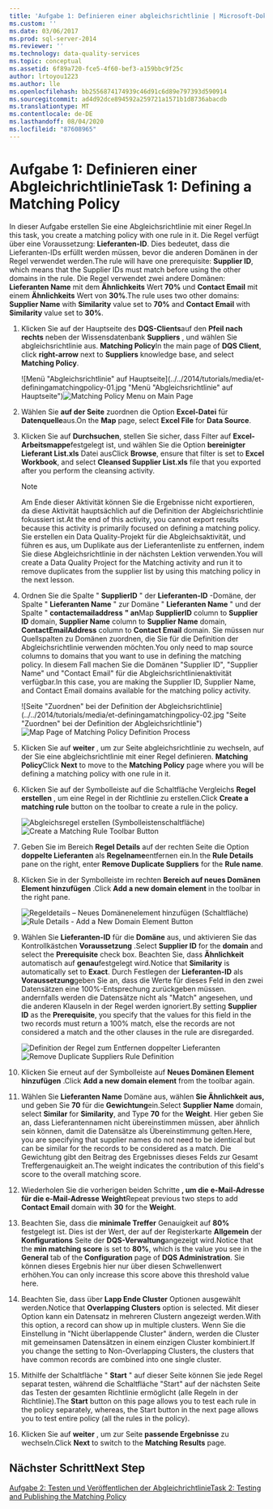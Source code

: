 ```yaml
---
title: 'Aufgabe 1: Definieren einer abgleichsrichtlinie | Microsoft-Dokumentation'
ms.custom: ''
ms.date: 03/06/2017
ms.prod: sql-server-2014
ms.reviewer: ''
ms.technology: data-quality-services
ms.topic: conceptual
ms.assetid: 6f89a720-fce5-4f60-bef3-a159bbc9f25c
author: lrtoyou1223
ms.author: lle
ms.openlocfilehash: bb2556874174939c46d91c6d89e797393d590914
ms.sourcegitcommit: ad4d92dce894592a259721a1571b1d8736abacdb
ms.translationtype: MT
ms.contentlocale: de-DE
ms.lasthandoff: 08/04/2020
ms.locfileid: "87608965"
---
```

# <a name="task-1-defining-a-matching-policy"></a><span data-ttu-id="f4b2e-102">Aufgabe 1: Definieren einer Abgleichrichtlinie</span><span class="sxs-lookup"><span data-stu-id="f4b2e-102">Task 1: Defining a Matching Policy</span></span>
  <span data-ttu-id="f4b2e-103">In dieser Aufgabe erstellen Sie eine Abgleichsrichtlinie mit einer Regel.</span><span class="sxs-lookup"><span data-stu-id="f4b2e-103">In this task, you create a matching policy with one rule in it.</span></span> <span data-ttu-id="f4b2e-104">Die Regel verfügt über eine Voraussetzung: **Lieferanten-ID**. Dies bedeutet, dass die Lieferanten-IDs erfüllt werden müssen, bevor die anderen Domänen in der Regel verwendet werden.</span><span class="sxs-lookup"><span data-stu-id="f4b2e-104">The rule will have one prerequisite: **Supplier ID**, which means that the Supplier IDs must match before using the other domains in the rule.</span></span> <span data-ttu-id="f4b2e-105">Die Regel verwendet zwei andere Domänen: **Lieferanten Name** mit dem **Ähnlichkeits** Wert **70%** und **Contact Email** mit einem **Ähnlichkeits** Wert von **30%**.</span><span class="sxs-lookup"><span data-stu-id="f4b2e-105">The rule uses two other domains: **Supplier Name** with **Similarity** value set to **70%** and **Contact Email** with **Similarity** value set to **30%**.</span></span>  
  
1.  <span data-ttu-id="f4b2e-106">Klicken Sie auf der Hauptseite des **DQS-Clients**auf den **Pfeil nach rechts** neben der Wissensdatenbank **Suppliers** , und wählen Sie abgleichsrichtlinie aus. **Matching Policy**</span><span class="sxs-lookup"><span data-stu-id="f4b2e-106">In the main page of **DQS Client**, click **right-arrow** next to **Suppliers** knowledge base, and select **Matching Policy**.</span></span>  
  
     <span data-ttu-id="f4b2e-107">![Menü "Abgleichsrichtlinie" auf Hauptseite](../../2014/tutorials/media/et-definingamatchingpolicy-01.jpg "Menü "Abgleichsrichtlinie" auf Hauptseite")</span><span class="sxs-lookup"><span data-stu-id="f4b2e-107">![Matching Policy Menu on Main Page](../../2014/tutorials/media/et-definingamatchingpolicy-01.jpg "Matching Policy Menu on Main Page")</span></span>  
  
2.  <span data-ttu-id="f4b2e-108">Wählen Sie **auf der Seite** zuordnen die Option **Excel-Datei** für **Datenquelle**aus.</span><span class="sxs-lookup"><span data-stu-id="f4b2e-108">On the **Map** page, select **Excel File** for **Data Source**.</span></span>  
  
3.  <span data-ttu-id="f4b2e-109">Klicken Sie auf **Durchsuchen**, stellen Sie sicher, dass Filter auf **Excel-Arbeitsmappe**festgelegt ist, und wählen Sie die Option **bereinigter Lieferant List.xls** Datei aus</span><span class="sxs-lookup"><span data-stu-id="f4b2e-109">Click **Browse**, ensure that filter is set to **Excel Workbook**, and select **Cleansed Supplier List.xls** file that you exported after you perform the cleansing activity.</span></span>  
  
    > [!NOTE]  
    >  <span data-ttu-id="f4b2e-110">Am Ende dieser Aktivität können Sie die Ergebnisse nicht exportieren, da diese Aktivität hauptsächlich auf die Definition der Abgleichsrichtlinie fokussiert ist.</span><span class="sxs-lookup"><span data-stu-id="f4b2e-110">At the end of this activity, you cannot export results because this activity is primarily focused on defining a matching policy.</span></span> <span data-ttu-id="f4b2e-111">Sie erstellen ein Data Quality-Projekt für die Abgleichsaktivität, und führen es aus, um Duplikate aus der Lieferantenliste zu entfernen, indem Sie diese Abgleichsrichtlinie in der nächsten Lektion verwenden.</span><span class="sxs-lookup"><span data-stu-id="f4b2e-111">You will create a Data Quality Project for the Matching activity and run it to remove duplicates from the supplier list by using this matching policy in the next lesson.</span></span>  
  
4.  <span data-ttu-id="f4b2e-112">Ordnen Sie die Spalte " **SupplierID** " der **Lieferanten-ID** -Domäne, der Spalte " **Lieferanten Name** " zur Domäne " **Lieferanten Name** " und der Spalte " **contactemailaddress** **" an**</span><span class="sxs-lookup"><span data-stu-id="f4b2e-112">Map **SupplierID** column to **Supplier ID** domain, **Supplier Name** column to **Supplier Name** domain, **ContactEmailAddress** column to **Contact Email** domain.</span></span> <span data-ttu-id="f4b2e-113">Sie müssen nur Quellspalten zu Domänen zuordnen, die Sie für die Definition der Abgleichsrichtlinie verwenden möchten.</span><span class="sxs-lookup"><span data-stu-id="f4b2e-113">You only need to map source columns to domains that you want to use in defining the matching policy.</span></span> <span data-ttu-id="f4b2e-114">In diesem Fall machen Sie die Domänen "Supplier ID", "Supplier Name" und "Contact Email" für die Abgleichsrichtlinienaktivität verfügbar.</span><span class="sxs-lookup"><span data-stu-id="f4b2e-114">In this case, you are making the Supplier ID, Supplier Name, and Contact Email domains available for the matching policy activity.</span></span>  
  
     <span data-ttu-id="f4b2e-115">![Seite "Zuordnen" bei der Definition der Abgleichsrichtlinie](../../2014/tutorials/media/et-definingamatchingpolicy-02.jpg "Seite "Zuordnen" bei der Definition der Abgleichsrichtlinie")</span><span class="sxs-lookup"><span data-stu-id="f4b2e-115">![Map Page of Matching Policy Definition Process](../../2014/tutorials/media/et-definingamatchingpolicy-02.jpg "Map Page of Matching Policy Definition Process")</span></span>  
  
5.  <span data-ttu-id="f4b2e-116">Klicken Sie auf **weiter** , um zur Seite abgleichsrichtlinie zu wechseln, auf der Sie eine abgleichsrichtlinie mit einer Regel definieren. **Matching Policy**</span><span class="sxs-lookup"><span data-stu-id="f4b2e-116">Click **Next** to move to the **Matching Policy** page where you will be defining a matching policy with one rule in it.</span></span>  
  
6.  <span data-ttu-id="f4b2e-117">Klicken Sie auf der Symbolleiste auf die Schaltfläche Vergleichs **Regel erstellen** , um eine Regel in der Richtlinie zu erstellen.</span><span class="sxs-lookup"><span data-stu-id="f4b2e-117">Click **Create a matching rule** button on the toolbar to create a rule in the policy.</span></span>  
  
     <span data-ttu-id="f4b2e-118">![Abgleichsregel erstellen (Symbolleistenschaltfläche)](../../2014/tutorials/media/et-definingamatchingpolicy-03.jpg "Abgleichsregel erstellen (Symbolleistenschaltfläche)")</span><span class="sxs-lookup"><span data-stu-id="f4b2e-118">![Create a Matching Rule Toolbar Button](../../2014/tutorials/media/et-definingamatchingpolicy-03.jpg "Create a Matching Rule Toolbar Button")</span></span>  
  
7.  <span data-ttu-id="f4b2e-119">Geben Sie im Bereich **Regel Details** auf der rechten Seite die Option **doppelte Lieferanten** als **Regelname**entfernen ein.</span><span class="sxs-lookup"><span data-stu-id="f4b2e-119">In the **Rule Details** pane on the right, enter **Remove Duplicate Suppliers** for the **Rule name**.</span></span>  
  
8.  <span data-ttu-id="f4b2e-120">Klicken Sie in der Symbolleiste im rechten **Bereich auf neues Domänen Element hinzufügen** .</span><span class="sxs-lookup"><span data-stu-id="f4b2e-120">Click **Add a new domain element** in the toolbar in the right pane.</span></span>  
  
     <span data-ttu-id="f4b2e-121">![Regeldetails – Neues Domänenelement hinzufügen (Schaltfläche)](../../2014/tutorials/media/et-definingamatchingpolicy-04.jpg "Regeldetails – Neues Domänenelement hinzufügen (Schaltfläche)")</span><span class="sxs-lookup"><span data-stu-id="f4b2e-121">![Rule Details - Add a New Domain Element Button](../../2014/tutorials/media/et-definingamatchingpolicy-04.jpg "Rule Details - Add a New Domain Element Button")</span></span>  
  
9. <span data-ttu-id="f4b2e-122">Wählen Sie **Lieferanten-ID** für die **Domäne** aus, und aktivieren Sie das Kontrollkästchen **Voraussetzung** .</span><span class="sxs-lookup"><span data-stu-id="f4b2e-122">Select **Supplier ID** for the **domain** and select the **Prerequisite** check box.</span></span> <span data-ttu-id="f4b2e-123">Beachten Sie, dass **Ähnlichkeit** automatisch auf **genau**festgelegt wird.</span><span class="sxs-lookup"><span data-stu-id="f4b2e-123">Notice that **Similarity** is automatically set to **Exact**.</span></span> <span data-ttu-id="f4b2e-124">Durch Festlegen der **Lieferanten-ID** als **Voraussetzung**geben Sie an, dass die Werte für dieses Feld in den zwei Datensätzen eine 100%-Entsprechung zurückgeben müssen. andernfalls werden die Datensätze nicht als "Match" angesehen, und die anderen Klauseln in der Regel werden ignoriert.</span><span class="sxs-lookup"><span data-stu-id="f4b2e-124">By setting **Supplier ID** as the **Prerequisite**, you specify that the values for this field in the two records must return a 100% match, else the records are not considered a match and the other clauses in the rule are disregarded.</span></span>  
  
     <span data-ttu-id="f4b2e-125">![Definition der Regel zum Entfernen doppelter Lieferanten](../../2014/tutorials/media/et-definingamatchingpolicy-05.jpg "Definition der Regel zum Entfernen doppelter Lieferanten")</span><span class="sxs-lookup"><span data-stu-id="f4b2e-125">![Remove Duplicate Suppliers Rule Definition](../../2014/tutorials/media/et-definingamatchingpolicy-05.jpg "Remove Duplicate Suppliers Rule Definition")</span></span>  
  
10. <span data-ttu-id="f4b2e-126">Klicken Sie erneut auf der Symbolleiste auf **Neues Domänen Element hinzufügen** .</span><span class="sxs-lookup"><span data-stu-id="f4b2e-126">Click **Add a new domain element** from the toolbar again.</span></span>  
  
11. <span data-ttu-id="f4b2e-127">Wählen Sie **Lieferanten Name** Domäne aus, wählen **Sie Ähnlichkeit** **aus,** und geben Sie **70** für die **Gewichtung**ein.</span><span class="sxs-lookup"><span data-stu-id="f4b2e-127">Select **Supplier Name** domain, select **Similar** for **Similarity**, and Type **70** for the **Weight**.</span></span>  <span data-ttu-id="f4b2e-128">Hier geben Sie an, dass Lieferantennamen nicht übereinstimmen müssen, aber ähnlich sein können, damit die Datensätze als Übereinstimmung gelten.</span><span class="sxs-lookup"><span data-stu-id="f4b2e-128">Here, you are specifying that supplier names do not need to be identical but can be similar for the records to be considered as a match.</span></span> <span data-ttu-id="f4b2e-129">Die Gewichtung gibt den Beitrag des Ergebnisses dieses Felds zur Gesamt Treffergenauigkeit an.</span><span class="sxs-lookup"><span data-stu-id="f4b2e-129">The weight indicates the contribution of this field's score to the overall matching score.</span></span>  
  
12. <span data-ttu-id="f4b2e-130">Wiederholen Sie die vorherigen beiden Schritte **, um die** **e-Mail-Adresse für die e-Mail-Adresse** **Weight**</span><span class="sxs-lookup"><span data-stu-id="f4b2e-130">Repeat previous two steps to add **Contact Email** domain with **30** for the **Weight**.</span></span>  
  
13. <span data-ttu-id="f4b2e-131">Beachten Sie, dass die **minimale Treffer** Genauigkeit auf **80%** festgelegt ist. Dies ist der Wert, der auf der Registerkarte **Allgemein** der **Konfigurations** Seite der **DQS-Verwaltung**angezeigt wird.</span><span class="sxs-lookup"><span data-stu-id="f4b2e-131">Notice that the **min matching score** is set to **80%**, which is the value you see in the **General** tab of the **Configuration** page of **DQS Administration**.</span></span> <span data-ttu-id="f4b2e-132">Sie können dieses Ergebnis hier nur über diesen Schwellenwert erhöhen.</span><span class="sxs-lookup"><span data-stu-id="f4b2e-132">You can only increase this score above this threshold value here.</span></span>  
  
14. <span data-ttu-id="f4b2e-133">Beachten Sie, dass über **Lapp Ende Cluster** Optionen ausgewählt werden.</span><span class="sxs-lookup"><span data-stu-id="f4b2e-133">Notice that **Overlapping Clusters** option is selected.</span></span> <span data-ttu-id="f4b2e-134">Mit dieser Option kann ein Datensatz in mehreren Clustern angezeigt werden.</span><span class="sxs-lookup"><span data-stu-id="f4b2e-134">With this option, a record can show up in multiple clusters.</span></span> <span data-ttu-id="f4b2e-135">Wenn Sie die Einstellung in "Nicht überlappende Cluster" ändern, werden die Cluster mit gemeinsamen Datensätzen in einem einzigen Cluster kombiniert.</span><span class="sxs-lookup"><span data-stu-id="f4b2e-135">If you change the setting to Non-Overlapping Clusters, the clusters that have common records are combined into one single cluster.</span></span>  
  
15. <span data-ttu-id="f4b2e-136">Mithilfe der Schaltfläche " **Start** " auf dieser Seite können Sie jede Regel separat testen, während die Schaltfläche "Start" auf der nächsten Seite das Testen der gesamten Richtlinie ermöglicht (alle Regeln in der Richtlinie).</span><span class="sxs-lookup"><span data-stu-id="f4b2e-136">The **Start** button on this page allows you to test each rule in the policy separately, whereas, the Start button in the next page allows you to test entire policy (all the rules in the policy).</span></span>  
  
16. <span data-ttu-id="f4b2e-137">Klicken Sie auf **weiter** , um zur Seite **passende Ergebnisse** zu wechseln.</span><span class="sxs-lookup"><span data-stu-id="f4b2e-137">Click **Next** to switch to the **Matching Results** page.</span></span>  
  
## <a name="next-step"></a><span data-ttu-id="f4b2e-138">Nächster Schritt</span><span class="sxs-lookup"><span data-stu-id="f4b2e-138">Next Step</span></span>  
 [<span data-ttu-id="f4b2e-139">Aufgabe 2: Testen und Veröffentlichen der Abgleichrichtlinie</span><span class="sxs-lookup"><span data-stu-id="f4b2e-139">Task 2: Testing and Publishing the Matching Policy</span></span>](../../2014/tutorials/task-2-testing-and-publishing-the-matching-policy.md)  
  
  
